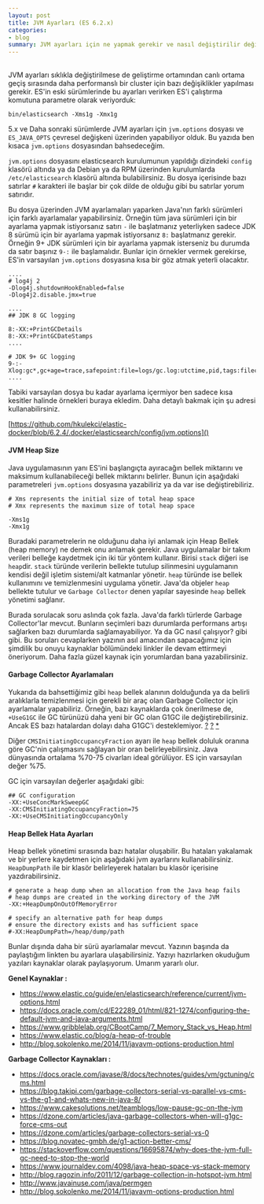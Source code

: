 ```yaml
---
layout: post
title: JVM Ayarları (ES 6.2.x)
categories:
- blog
summary: JVM ayarları için ne yapmak gerekir ve nasıl değiştirilir değinmeye çalıştık ve bu ayarlardan bazılarını daha detaylıca açıklamaya çalıştık.
---
```


## 

JVM ayarları sıklıkla değiştirilmese de geliştirme ortamından canlı ortama geçiş sırasında daha performanslı bir cluster için bazı değişiklikler yapılması gerekir. ES'in eski sürümlerinde bu ayarları verirken ES'i çalıştırma komutuna parametre olarak veriyorduk:

```
bin/elasticsearch -Xms1g -Xmx1g
```

5.x ve Daha sonraki sürümlerde JVM ayarları için `jvm.options` dosyası ve `ES_JAVA_OPTS` çevresel değişkeni üzerinden yapabiliyor olduk. Bu yazıda ben kısaca `jvm.options` dosyasından bahsedeceğim. 

`jvm.options` dosyasını elasticsearch kurulumunun yapıldığı dizindeki `config` klasörü altında ya da Debian ya da RPM üzerinden kurulumlarda `/etc/elasticsearch` klasörü altında bulabilirsiniz. Bu dosya içerisinde bazı satırlar `#` karakteri ile başlar bir çok dilde de olduğu gibi bu satırlar yorum satırıdır. 

Bu dosya üzerinden JVM ayarlamaları yaparken Java'nın farklı sürümleri için farklı ayarlamalar yapabilirsiniz. Örneğin tüm java sürümleri için bir ayarlama yapmak istiyorsanız satırı `-` ile başlatmanız yeterliyken sadece JDK 8 sürümü için bir ayarlama yapmak istiyorsanız `8:` başlatmanız gerekir. Örneğin 9+ JDK sürümleri için bir ayarlama yapmak isterseniz bu durumda da satır başınız `9-:` ile başlamalıdır. Bunlar için örnekler vermek gerekirse, ES'in varsayılan `jvm.options` dosyasına kısa bir göz atmak yeterli olacaktır. 

```
....
# log4j 2
-Dlog4j.shutdownHookEnabled=false
-Dlog4j2.disable.jmx=true

....
## JDK 8 GC logging

8:-XX:+PrintGCDetails
8:-XX:+PrintGCDateStamps
....

# JDK 9+ GC logging
9-:-Xlog:gc*,gc+age=trace,safepoint:file=logs/gc.log:utctime,pid,tags:filecount=32,filesize=64m
....
```

Tabiki varsayılan dosya bu kadar ayarlama içermiyor ben sadece kısa kesitler halinde örnekleri buraya ekledim. Daha detaylı bakmak için şu adresi kullanabilirsiniz. 

[https://github.com/hkulekci/elastic-docker/blob/6.2.4/.docker/elasticsearch/config/jvm.options]()

#### JVM Heap Size

Java uygulamasının yanı ES'ini başlangıçta ayıracağın bellek miktarını ve maksimum kullanabileceği bellek miktarını belirler. Bunun için aşağıdaki parametreleri `jvm.options` dosyasına yazabiliriz ya da var ise değiştirebiliriz.

```
# Xms represents the initial size of total heap space
# Xmx represents the maximum size of total heap space

-Xms1g
-Xmx1g
```

Buradaki parametrelerin ne olduğunu daha iyi anlamak için Heap Bellek (heap memory) ne demek onu anlamak gerekir. Java uygulamalar bir takım verileri belleğe kaydetmek için iki tür yöntem kullanır. Birisi `stack` diğeri ise `heap`dir. `stack` türünde verilerin bellekte tutulup silinmesini uygulamanın kendisi değil işletim sistemi/alt katmanlar yönetir. `heap` türünde ise bellek kullanımını ve temizlenmesini uygulama yönetir. Java'da objeler `heap` bellekte tutulur ve `Garbage Collector` denen yapılar sayesinde `heap` bellek yönetimi sağlanır.

Burada sorulacak soru aslında çok fazla. Java'da farklı türlerde Garbage Collector'lar mevcut. Bunların seçimleri bazı durumlarda performans artışı sağlarken bazı durumlarda sağlamayabiliyor. Ya da GC nasıl çalışıyor? gibi gibi. Bu soruları cevaplarken yazının asıl amacından sapacağımız için şimdilik bu onuyu kaynaklar bölümündeki linkler ile devam ettirmeyi öneriyorum. Daha fazla güzel kaynak için yorumlardan bana yazabilirsiniz. 

#### Garbage Collector Ayarlamaları

Yukarıda da bahsettiğimiz gibi `heap` bellek alanının dolduğunda ya da belirli aralıklarla temizlenmesi için gerekli bir araç olan Garbage Collector için ayarlamalar yapabiliriz. Örneğin, bazı kaynaklarda çok önerilmese de, `+UseG1GC` ile GC türünüzü daha yeni bir GC olan G1GC ile değiştirebilirsiniz. Ancak ES bazı hatalardan dolayı daha G1GC'i desteklemiyor. [?](https://docs.datastax.com/en/cassandra/3.0/cassandra/operations/opsTuneJVM.html#opsTuneJVM__choose-gc) [?](https://discuss.elastic.co/t/g1gc-in-production-with-regard-to-consistency/47561/3) [*](https://discuss.elastic.co/t/elasticsearch-appears-to-ignore-xx-useg1gc-in-jvm-options/96862)

Diğer `CMSInitiatingOccupancyFraction` ayarı ile `heap` bellek doluluk oranına göre GC'nin çalışmasını sağlayan bir oran belirleyebilirsiniz. Java dünyasında ortalama %70-75 civarları ideal görülüyor. ES için varsayılan değer %75.

GC için varsayılan değerler aşağıdaki gibi:

```
## GC configuration
-XX:+UseConcMarkSweepGC
-XX:CMSInitiatingOccupancyFraction=75
-XX:+UseCMSInitiatingOccupancyOnly
```

#### Heap Bellek Hata Ayarları

Heap bellek yönetimi sırasında bazı hatalar oluşabilir. Bu hataları yakalamak ve bir yerlere kaydetmen için aşağıdaki jvm ayarlarını kullanabilirsiniz. `HeapDumpPath` ile bir klasör belirleyerek hataları bu klasör içerisine yazdırabilirsiniz.

```
# generate a heap dump when an allocation from the Java heap fails
# heap dumps are created in the working directory of the JVM
-XX:+HeapDumpOnOutOfMemoryError

# specify an alternative path for heap dumps
# ensure the directory exists and has sufficient space
#-XX:HeapDumpPath=/heap/dump/path
```

Bunlar dışında daha bir sürü ayarlamalar mevcut. Yazının başında da paylaştığım linkten bu ayarlara ulaşabilirsiniz. Yazıyı hazırlarken okuduğum yazıları kaynaklar olarak paylaşıyorum. Umarım yararlı olur. 


**Genel Kaynaklar :**

 - https://www.elastic.co/guide/en/elasticsearch/reference/current/jvm-options.html
 - https://docs.oracle.com/cd/E22289_01/html/821-1274/configuring-the-default-jvm-and-java-arguments.html
 - https://www.gribblelab.org/CBootCamp/7_Memory_Stack_vs_Heap.html
 - https://www.elastic.co/blog/a-heap-of-trouble
 - http://blog.sokolenko.me/2014/11/javavm-options-production.html

**Garbage Collector Kaynakları :**

 - https://docs.oracle.com/javase/8/docs/technotes/guides/vm/gctuning/cms.html
 - https://blog.takipi.com/garbage-collectors-serial-vs-parallel-vs-cms-vs-the-g1-and-whats-new-in-java-8/
 - https://www.cakesolutions.net/teamblogs/low-pause-gc-on-the-jvm
 - https://dzone.com/articles/java-garbage-collectors-when-will-g1gc-force-cms-out
 - https://dzone.com/articles/garbage-collectors-serial-vs-0
 - https://blog.novatec-gmbh.de/g1-action-better-cms/
 - https://stackoverflow.com/questions/16695874/why-does-the-jvm-full-gc-need-to-stop-the-world
 - https://www.journaldev.com/4098/java-heap-space-vs-stack-memory
 - http://blog.ragozin.info/2011/12/garbage-collection-in-hotspot-jvm.html
 - http://www.javainuse.com/java/permgen
 - http://blog.sokolenko.me/2014/11/javavm-options-production.html